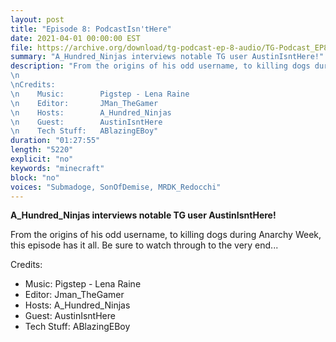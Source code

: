 ```yaml
---
layout: post
title: "Episode 8: PodcastIsn'tHere"
date: 2021-04-01 00:00:00 EST
file: https://archive.org/download/tg-podcast-ep-8-audio/TG-Podcast_EP8_AUDIO.mp3
summary: "A_Hundred_Ninjas interviews notable TG user AustinIsntHere!"
description: "From the origins of his odd username, to killing dogs during Anarchy Week, this episode has it all. Be sure to watch through to the very end...
\n 
\nCredits:
\n    Music:        Pigstep - Lena Raine
\n    Editor:       JMan_TheGamer
\n    Hosts:        A_Hundred_Ninjas
\n    Guest:        AustinIsntHere
\n    Tech Stuff:   ABlazingEBoy"
duration: "01:27:55" 
length: "5220"
explicit: "no" 
keywords: "minecraft"
block: "no" 
voices: "Submadoge, SonOfDemise, MRDK_Redocchi"
---
```


**A_Hundred_Ninjas interviews notable TG user AustinIsntHere!**

From the origins of his odd username, to killing dogs during Anarchy Week, this episode has it all. Be sure to watch through to the very end...

Credits:
- Music:        Pigstep - Lena Raine
- Editor:       Jman_TheGamer
- Hosts:        A_Hundred_Ninjas
- Guest:        AustinIsntHere
- Tech Stuff:   ABlazingEBoy
